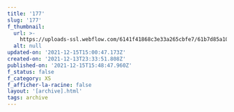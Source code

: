 ```yaml
---
title: '177'
slug: '177'
f_thumbnail:
  url: >-
    https://uploads-ssl.webflow.com/6141f41868c3e33a265cbfe7/61b7d85a100acb9fde1afb3f_177.jpg
  alt: null
updated-on: '2021-12-15T15:00:47.173Z'
created-on: '2021-12-13T23:33:51.808Z'
published-on: '2021-12-15T15:48:47.960Z'
f_status: false
f_category: XS
f_afficher-la-racine: false
layout: '[archive].html'
tags: archive
---
```




